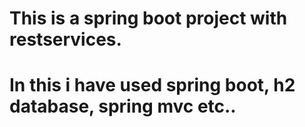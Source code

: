 # This is a spring boot project with restservices.
# In this i have used spring boot, h2 database, spring mvc etc..
